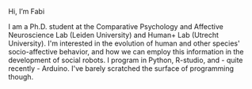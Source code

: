 Hi, I’m Fabi

I am a Ph.D. student at the Comparative Psychology and Affective Neuroscience Lab (Leiden University) and Human+ Lab (Utrecht University). I'm interested in the evolution of human and other species' socio-affective behavior, and how we can employ this information in the development of social robots. I program in Python, R-studio, and - quite recently - Arduino. I've barely scratched the surface of programming though. 


<!---
Darth-Fab/Darth-Fab is a ✨ special ✨ repository because its `README.md` (this file) appears on your GitHub profile.
You can click the Preview link to take a look at your changes.
--->
